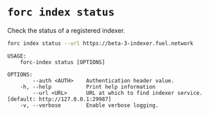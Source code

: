 # `forc index status`

Check the status of a registered indexer.

```bash
forc index status --url https://beta-3-indexer.fuel.network
```

```text
USAGE:
    forc-index status [OPTIONS]

OPTIONS:
        --auth <AUTH>    Authentication header value.
    -h, --help           Print help information
        --url <URL>      URL at which to find indexer service. [default: http://127.0.0.1:29987]
    -v, --verbose        Enable verbose logging.
```
